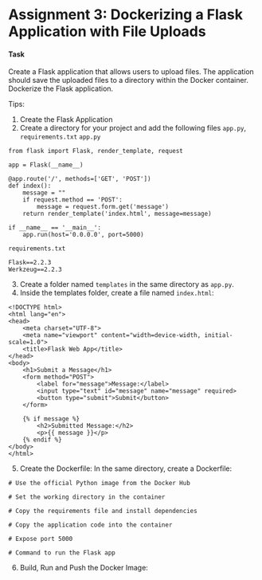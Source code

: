 # Assignment 3: Dockerizing a Flask Application with File Uploads

#### Task
Create a Flask application that allows users to upload files. The application should save the uploaded files to a directory within the Docker container. Dockerize the Flask application.

Tips: 
1. Create the Flask Application
2. Create a directory for your project and add the following files `app.py`, `requirements.txt`
`app.py`

```
from flask import Flask, render_template, request

app = Flask(__name__)

@app.route('/', methods=['GET', 'POST'])
def index():
    message = ""
    if request.method == 'POST':
        message = request.form.get('message')
    return render_template('index.html', message=message)

if __name__ == '__main__':
    app.run(host='0.0.0.0', port=5000)

```
 `requirements.txt`

 ```
Flask==2.2.3
Werkzeug==2.2.3

 ```
3. Create a folder named `templates` in the same directory as `app.py`.
4. Inside the templates folder, create a file named `index.html`:
```
<!DOCTYPE html>
<html lang="en">
<head>
    <meta charset="UTF-8">
    <meta name="viewport" content="width=device-width, initial-scale=1.0">
    <title>Flask Web App</title>
</head>
<body>
    <h1>Submit a Message</h1>
    <form method="POST">
        <label for="message">Message:</label>
        <input type="text" id="message" name="message" required>
        <button type="submit">Submit</button>
    </form>

    {% if message %}
        <h2>Submitted Message:</h2>
        <p>{{ message }}</p>
    {% endif %}
</body>
</html>

```
5. Create the Dockerfile:
In the same directory, create a Dockerfile:
```
# Use the official Python image from the Docker Hub

# Set the working directory in the container

# Copy the requirements file and install dependencies

# Copy the application code into the container

# Expose port 5000

# Command to run the Flask app

```
6. Build, Run and Push the Docker Image:












